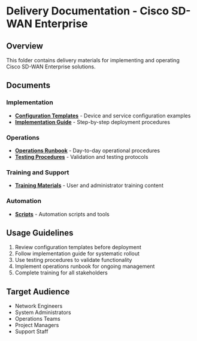 # Delivery Documentation - Cisco SD-WAN Enterprise

## Overview

This folder contains delivery materials for implementing and operating Cisco SD-WAN Enterprise solutions.

## Documents

### Implementation
- **[Configuration Templates](configuration-templates.md)** - Device and service configuration examples
- **[Implementation Guide](implementation-guide.md)** - Step-by-step deployment procedures

### Operations
- **[Operations Runbook](operations-runbook.md)** - Day-to-day operational procedures
- **[Testing Procedures](testing-procedures.md)** - Validation and testing protocols

### Training and Support
- **[Training Materials](training-materials.md)** - User and administrator training content

### Automation
- **[Scripts](scripts/)** - Automation scripts and tools

## Usage Guidelines

1. Review configuration templates before deployment
2. Follow implementation guide for systematic rollout
3. Use testing procedures to validate functionality
4. Implement operations runbook for ongoing management
5. Complete training for all stakeholders

## Target Audience

- Network Engineers
- System Administrators
- Operations Teams
- Project Managers
- Support Staff